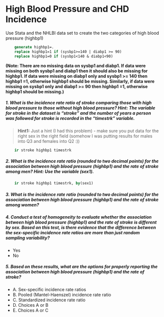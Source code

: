 # High Blood Pressure and CHD Incidence #
Use Stata and the NHLBI data set to create the two categories of high blood pressure (highbp1) 

```stata
	generate highbp1=.
	replace highbp1=1 if (sysbp1>=140 | diabp1 >= 90)
	replace highbp1=0 if (sysbp1<140 & diabp1<90)
```

**(Note: There are no missing data on sysbp1 and diabp1. If data were missing on both sysbp1 and diabp1 then it should also be missing for highbp1. If data were missing on diabp1 only and sysbp1 >= 140 then highbp1 =1, otherwise highbp1 should be missing. Similarly, if data were missing on sysbp1 only and diabp1 >= 90 then highbp1 =1, otherwise highbp1 should be missing.)**

##### 1. What is the incidence rate ratio of stroke comparing those with high blood pressure to those without high blood pressure? Hint: The variable for stroke in the dataset is “stroke” and the number of years a person was followed for stroke is recorded in the “timestrk” variable. #####
> **Hint1:** Just a hint (I had this problem) - make sure you put data for the right sex in the right field (somehow I was putting results for males into Q3 and females into Q2 :))

```stata
	ir stroke highbp1 timestrk
```

##### 2. What is the incidence rate ratio (rounded to two decimal points) for the association between high blood pressure (highbp1) and the rate of stroke among men? Hint: Use the variable (sex1). #####

```stata
	ir stroke highbp1 timestrk, by(sex1)
```

##### 3. What is the incidence rate ratio (rounded to two decimal points) for the association between high blood pressure (highbp1) and the rate of stroke among women? #####

##### 4. Conduct a test of homogeneity to evaluate whether the association between high blood pressure (highbp1) and the rate of stroke is different by sex. Based on this test, is there evidence that the difference between the sex-specific incidence rate ratios are more than just random sampling variability? #####
* Yes
* No

##### 5. Based on these results, what are the options for properly reporting the association between high blood pressure (highbp1) and the rate of stroke? #####
* A. Sex-specific incidence rate ratios 
* B. Pooled (Mantel-Haenszel) incidence rate ratio 
* C. Standardized incidence rate ratio 
* D. Choices A or B 
* E. Choices A or C 
